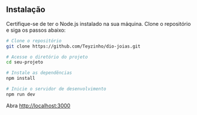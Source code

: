 ## Instalação

Certifique-se de ter o Node.js instalado na sua máquina. Clone o repositório e siga os passos abaixo:

```bash
# Clone o repositório
git clone https://github.com/Teyzinho/dio-joias.git

# Acesse o diretório do projeto
cd seu-projeto

# Instale as dependências
npm install

# Inicie o servidor de desenvolvimento
npm run dev
```

Abra [http://localhost:3000](http://localhost:3000)
